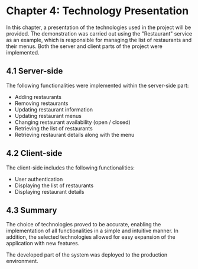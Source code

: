 # Chapter 4: Technology Presentation

In this chapter, a presentation of the technologies used in the project will be provided. The demonstration was carried out using the "Restaurant" service as an example, which is responsible for managing the list of restaurants and their menus. Both the server and client parts of the project were implemented.

## 4.1 Server-side

The following functionalities were implemented within the server-side part:

- Adding restaurants
- Removing restaurants
- Updating restaurant information
- Updating restaurant menus
- Changing restaurant availability (open / closed)
- Retrieving the list of restaurants
- Retrieving restaurant details along with the menu

## 4.2 Client-side

The client-side includes the following functionalities:

- User authentication
- Displaying the list of restaurants
- Displaying restaurant details

## 4.3 Summary

The choice of technologies proved to be accurate, enabling the implementation of all functionalities in a simple and intuitive manner. In addition, the selected technologies allowed for easy expansion of the application with new features.

The developed part of the system was deployed to the production environment.
